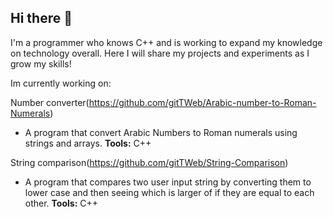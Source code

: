 ## Hi there 👋

I'm a programmer who knows C++ and is working to expand my knowledge on technology overall. Here I will share my projects and experiments as I grow my skills!

Im currently working on:

Number converter(https://github.com/gitTWeb/Arabic-number-to-Roman-Numerals)
- A program that convert Arabic Numbers to Roman numerals using strings and arrays.
**Tools:**
  C++

String comparison(https://github.com/gitTWeb/String-Comparison)
- A program that compares two user input string by converting them to lower case and then seeing which is larger of if they are equal to each other.
**Tools:**
  C++

